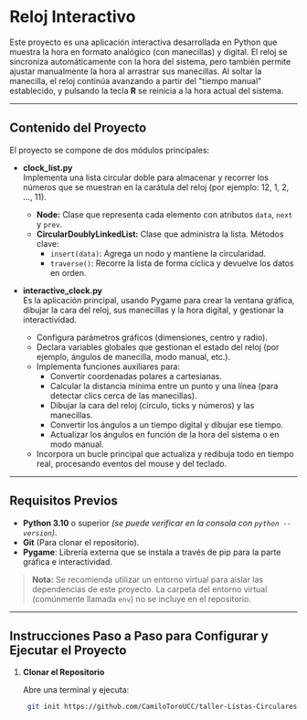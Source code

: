 # Reloj Interactivo 

Este proyecto es una aplicación interactiva desarrollada en Python que muestra la hora en formato analógico (con manecillas) y digital. El reloj se sincroniza automáticamente con la hora del sistema, pero también permite ajustar manualmente la hora al arrastrar sus manecillas. Al soltar la manecilla, el reloj continúa avanzando a partir del "tiempo manual" establecido, y pulsando la tecla **R** se reinicia a la hora actual del sistema.

---

## Contenido del Proyecto

El proyecto se compone de dos módulos principales:

- **clock_list.py**  
  Implementa una lista circular doble para almacenar y recorrer los números que se muestran en la carátula del reloj (por ejemplo: 12, 1, 2, …, 11).  
  - **Node:** Clase que representa cada elemento con atributos `data`, `next` y `prev`.
  - **CircularDoublyLinkedList:** Clase que administra la lista. Métodos clave:
    - `insert(data)`: Agrega un nodo y mantiene la circularidad.
    - `traverse()`: Recorre la lista de forma cíclica y devuelve los datos en orden.

- **interactive_clock.py**  
  Es la aplicación principal, usando Pygame para crear la ventana gráfica, dibujar la cara del reloj, sus manecillas y la hora digital, y gestionar la interactividad.  
  - Configura parámetros gráficos (dimensiones, centro y radio).
  - Declara variables globales que gestionan el estado del reloj (por ejemplo, ángulos de manecilla, modo manual, etc.).
  - Implementa funciones auxiliares para:
    - Convertir coordenadas polares a cartesianas.
    - Calcular la distancia mínima entre un punto y una línea (para detectar clics cerca de las manecillas).
    - Dibujar la cara del reloj (círculo, ticks y números) y las manecillas.
    - Convertir los ángulos a un tiempo digital y dibujar ese tiempo.
    - Actualizar los ángulos en función de la hora del sistema o en modo manual.
  - Incorpora un bucle principal que actualiza y redibuja todo en tiempo real, procesando eventos del mouse y del teclado.

---

## Requisitos Previos

- **Python 3.10** o superior *(se puede verificar en la consola con `python --version`)*.
- **Git** (Para clonar el repositorio).
- **Pygame**: Librería externa que se instala a través de pip para la parte gráfica e interactividad.

> **Nota:** Se recomienda utilizar un entorno virtual para aislar las dependencias de este proyecto. La carpeta del entorno virtual (comúnmente llamada `env`) no se incluye en el repositorio.

---

## Instrucciones Paso a Paso para Configurar y Ejecutar el Proyecto

1. **Clonar el Repositorio**

   Abre una terminal y ejecuta:
   ```bash
    git init https://github.com/CamiloToroUCC/taller-Listas-Circulares-Dobles-.git
